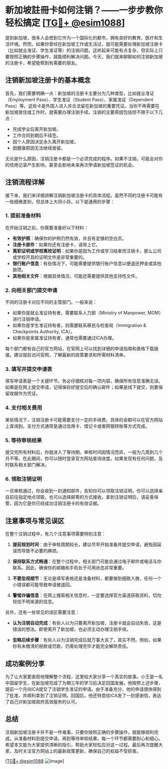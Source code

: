 # 新加坡註冊卡如何注销？——一步步教你轻松搞定 [[TG💪+ @esim1088](https://t.me/s/esim1088)]

提到新加坡，很多人会想到它作为一个国际化的都市，拥有良好的教育、医疗和生活环境。然而，如果你曾经在新加坡工作或生活过，就可能需要处理新加坡注册卡（比如就业准证、学生准证等）的注销问题。这听起来可能有点复杂，但实际上只要按照正确的步骤操作，就能顺利解决问题。今天，我们就来聊聊如何注销新加坡的注册卡，希望能帮到有需要的朋友。

## 注销新加坡注册卡的基本概念

首先，我们需要明确一点：新加坡的注册卡主要分为几种类型，比如就业准证（Employment Pass）、学生准证（Student Pass）、家属准证（Dependent Pass）等。这些卡是外国人进入并合法留在新加坡的重要凭证。当你不再需要在新加坡居住或工作时，就需要办理注销手续。注销的主要原因包括但不限于以下几点：

- 完成学业后离开新加坡。
- 工作合同到期后不续签。
- 因个人原因决定永久离开新加坡。
- 因健康原因无法继续居留。

无论是什么原因，注销注册卡都是一个必须完成的程序。如果不注销，可能会对你的信用记录产生影响，甚至会影响未来再次申请新加坡签证的机会。

## 注销流程详解

接下来，我们来详细讲解注销新加坡注册卡的具体流程。虽然不同的注册卡可能有一些细微差别，但总体上大同小异。以下是通用的步骤：

### 1. 提前准备材料

在开始注销之前，你需要准备好以下材料：

- **有效护照**：确保你的护照仍然有效，并且有足够的空白页。
- **注册卡原件**：如果你还有注册卡，请带上它。
- **离职证明或学校离校证明**：如果你是因为工作或学习结束而注销卡，那么公司或学校开具的证明文件是非常重要的。
- **银行账户信息**：有些情况下，可能需要提供银行账户信息以便退还押金或其他款项。
- **其他相关文件**：根据具体情况，可能还需要提供其他支持性文件。

### 2. 向相关部门提交申请

不同的注册卡对应不同的主管部门。一般来说：

- 如果你是就业准证持有者，需要联系人力部（Ministry of Manpower, MOM）进行注销申请。
- 如果你是学生准证持有者，则需要联系移民与检查局（Immigration & Checkpoints Authority, ICA）。
- 如果你是家属准证持有者，通常也需要通过ICA办理。

每个部门都有自己的官方网站，在官网上可以找到详细的申请指南和表格下载链接。建议提前访问官网，了解最新的政策要求和所需材料清单。

### 3. 填写并提交申请表

填写申请表是一个关键环节。务必仔细核对每一项内容，确保所有信息准确无误。如果是在网上提交申请，记得保存好提交后的确认邮件；如果是线下提交，则要保留收据作为凭证。

### 4. 支付相关费用

某些情况下，注销注册卡可能需要支付一定的手续费。具体的金额可以在官方网站上查询到。支付方式通常是通过信用卡、借记卡或者网银转账等方式完成。

### 5. 等待审核结果

提交完所有材料后，你就进入了等待期。审核时间因情况而异，一般为几周到几个月不等。在此期间，你可以随时登录官方网站查询进度。如果发现有任何问题，及时联系相关部门解决。

### 6. 领取注销证明

一旦审核通过，你会收到一封通知邮件，告知你可以领取注销证明。你可以选择亲自前往指定地点领取，也可以选择邮寄的方式接收。拿到注销证明后，请妥善保管，因为它是你已经成功注销注册卡的有效证据。

## 注意事项与常见误区

在整个注销过程中，有几个注意事项需要特别注意：

1. **提前规划时间**：由于审核周期较长，建议尽早开始准备并提交申请，避免因延误而导致不必要的麻烦。
   
2. **保持联系方式畅通**：在整个过程中，相关部门可能会通过电子邮件或电话与你联系。因此，确保你的邮箱和手机处于可用状态非常重要。

3. **不要忽视细节**：无论是填写表格还是准备材料，都要做到细致入微，任何一个小错误都可能导致申请被退回。

4. **警惕诈骗信息**：在网上搜索相关信息时，一定要选择官方渠道获取资料，切勿轻信不明来源的信息。

另外，还有一些常见的误区需要注意：

- **认为注销自动完成**：有些人以为只要离开新加坡，注册卡就会自动失效，这是错误的想法。即使离开了新加坡，也必须主动办理注销手续。
  
- **忽略后续步骤**：有些人以为注销完成后就万事大吉了，其实不然。例如，如果你有未缴清的税款或罚款，仍需处理完毕才能完全解除责任。

## 成功案例分享

为了让大家更直观地理解整个流程，这里给大家分享一个真实的故事。小王是一名中国留学生，在新加坡完成了为期三年的学习后决定回国发展。他按照上述步骤，提前一个月向ICA提交了注销学生准证的申请。由于准备充分，他的申请很快得到了批准，并顺利拿到了注销证明。回国后，他还特意给ICA发了一封感谢信，表达了自己对新加坡政府高效服务的认可。

## 总结

注销新加坡注册卡并不是一件难事，只要你按照正确的步骤操作，就能够顺利完成。从准备材料到提交申请，再到等待审核结果，每一个环节都需要耐心和细心。希望本文能为大家提供清晰的指引，帮助大家轻松应对这一过程。最后再次提醒大家，及时关注官方网站上的最新政策更新，确保自己的权益不受损害。

[[TG💪+ @esim1088](https://t.me/s/esim1088) ![Image](https://i.postimg.cc/4NQfJmqS/Snipaste-2025-05-13-00-14-12.png)]